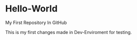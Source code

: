 # Hello-World
My First Repository In GitHub

This is my first changes made in Dev-Enviroment for testing.
